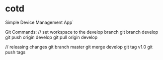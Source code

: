 cotd
====
Simple Device Management App`

Git Commands:
// set workspace to the develop branch
git branch develop
git push origin develop
git pull origin develop


// releasing changes
git branch master
git merge develop
git tag v1.0
git push tags 
